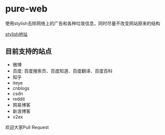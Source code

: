 # pure-web
使用stylish去除网络上的广告和各种垃圾信息，同时尽量不改变网站原来的结构

[stylish地址](https://userstyles.org/styles/156465/pure-web)

## 目前支持的站点
* 微博
* 百度: 百度搜索页、百度知道、百度翻译、百度百科
* 知乎
* iteye
* cnblogs
* csdn
* reddit
* 网易博客
* 新浪博客
* v2ex

欢迎大家Pull Request
